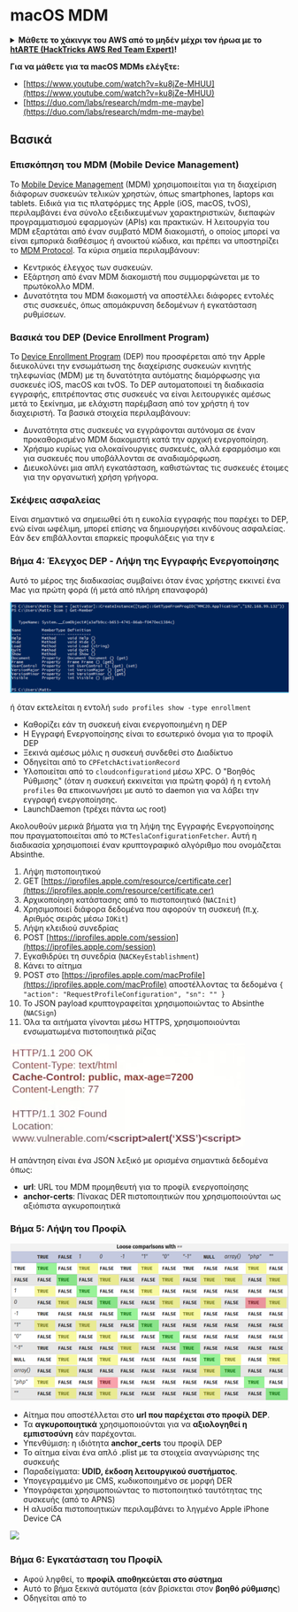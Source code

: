 # macOS MDM

<details>

<summary><strong>Μάθετε το χάκινγκ του AWS από το μηδέν μέχρι τον ήρωα με το</strong> <a href="https://training.hacktricks.xyz/courses/arte"><strong>htARTE (HackTricks AWS Red Team Expert)</strong></a><strong>!</strong></summary>

Άλλοι τρόποι για να υποστηρίξετε το HackTricks:

* Αν θέλετε να δείτε την **εταιρεία σας να διαφημίζεται στο HackTricks** ή να **κατεβάσετε το HackTricks σε μορφή PDF** ελέγξτε τα [**ΣΧΕΔΙΑ ΣΥΝΔΡΟΜΗΣ**](https://github.com/sponsors/carlospolop)!
* Αποκτήστε το [**επίσημο PEASS & HackTricks swag**](https://peass.creator-spring.com)
* Ανακαλύψτε [**The PEASS Family**](https://opensea.io/collection/the-peass-family), τη συλλογή μας από αποκλειστικά [**NFTs**](https://opensea.io/collection/the-peass-family)
* **Εγγραφείτε στη** 💬 [**ομάδα Discord**](https://discord.gg/hRep4RUj7f) ή στη [**ομάδα telegram**](https://t.me/peass) ή **ακολουθήστε** μας στο **Twitter** 🐦 [**@carlospolopm**](https://twitter.com/hacktricks\_live)**.**
* **Μοιραστείτε τα χάκινγκ κόλπα σας υποβάλλοντας PRs στα** [**HackTricks**](https://github.com/carlospolop/hacktricks) και [**HackTricks Cloud**](https://github.com/carlospolop/hacktricks-cloud) αποθετήρια του github.

</details>

**Για να μάθετε για τα macOS MDMs ελέγξτε:**

* [https://www.youtube.com/watch?v=ku8jZe-MHUU](https://www.youtube.com/watch?v=ku8jZe-MHUU)
* [https://duo.com/labs/research/mdm-me-maybe](https://duo.com/labs/research/mdm-me-maybe)

## Βασικά

### **Επισκόπηση του MDM (Mobile Device Management)**

Το [Mobile Device Management](https://en.wikipedia.org/wiki/Mobile\_device\_management) (MDM) χρησιμοποιείται για τη διαχείριση διάφορων συσκευών τελικών χρηστών, όπως smartphones, laptops και tablets. Ειδικά για τις πλατφόρμες της Apple (iOS, macOS, tvOS), περιλαμβάνει ένα σύνολο εξειδικευμένων χαρακτηριστικών, διεπαφών προγραμματισμού εφαρμογών (APIs) και πρακτικών. Η λειτουργία του MDM εξαρτάται από έναν συμβατό MDM διακομιστή, ο οποίος μπορεί να είναι εμπορικά διαθέσιμος ή ανοικτού κώδικα, και πρέπει να υποστηρίζει το [MDM Protocol](https://developer.apple.com/enterprise/documentation/MDM-Protocol-Reference.pdf). Τα κύρια σημεία περιλαμβάνουν:

* Κεντρικός έλεγχος των συσκευών.
* Εξάρτηση από έναν MDM διακομιστή που συμμορφώνεται με το πρωτόκολλο MDM.
* Δυνατότητα του MDM διακομιστή να αποστέλλει διάφορες εντολές στις συσκευές, όπως απομάκρυνση δεδομένων ή εγκατάσταση ρυθμίσεων.

### **Βασικά του DEP (Device Enrollment Program)**

Το [Device Enrollment Program](https://www.apple.com/business/site/docs/DEP\_Guide.pdf) (DEP) που προσφέρεται από την Apple διευκολύνει την ενσωμάτωση της διαχείρισης συσκευών κινητής τηλεφωνίας (MDM) με τη δυνατότητα αυτόματης διαμόρφωσης για συσκευές iOS, macOS και tvOS. Το DEP αυτοματοποιεί τη διαδικασία εγγραφής, επιτρέποντας στις συσκευές να είναι λειτουργικές αμέσως μετά το ξεκίνημα, με ελάχιστη παρέμβαση από τον χρήστη ή τον διαχειριστή. Τα βασικά στοιχεία περιλαμβάνουν:

* Δυνατότητα στις συσκευές να εγγράφονται αυτόνομα σε έναν προκαθορισμένο MDM διακομιστή κατά την αρχική ενεργοποίηση.
* Χρήσιμο κυρίως για ολοκαίνουργιες συσκευές, αλλά εφαρμόσιμο και για συσκευές που υποβάλλονται σε αναδιαμόρφωση.
* Διευκολύνει μια απλή εγκατάσταση, καθιστώντας τις συσκευές έτοιμες για την οργανωτική χρήση γρήγορα.

### **Σκέψεις ασφαλείας**

Είναι σημαντικό να σημειωθεί ότι η ευκολία εγγραφής που παρέχει το DEP, ενώ είναι ωφέλιμη, μπορεί επίσης να δημιουργήσει κινδύνους ασφαλείας. Εάν δεν επιβάλλονται επαρκείς προφυλάξεις για την ε

### Βήμα 4: Έλεγχος DEP - Λήψη της Εγγραφής Ενεργοποίησης

Αυτό το μέρος της διαδικασίας συμβαίνει όταν ένας χρήστης εκκινεί ένα Mac για πρώτη φορά (ή μετά από πλήρη επαναφορά)

![](<../../../.gitbook/assets/image (568).png>)

ή όταν εκτελείται η εντολή `sudo profiles show -type enrollment`

* Καθορίζει εάν τη συσκευή είναι ενεργοποιημένη η DEP
* Η Εγγραφή Ενεργοποίησης είναι το εσωτερικό όνομα για το προφίλ DEP
* Ξεκινά αμέσως μόλις η συσκευή συνδεθεί στο Διαδίκτυο
* Οδηγείται από το `CPFetchActivationRecord`
* Υλοποιείται από το `cloudconfigurationd` μέσω XPC. Ο "Βοηθός Ρύθμισης" (όταν η συσκευή εκκινείται για πρώτη φορά) ή η εντολή `profiles` θα επικοινωνήσει με αυτό το daemon για να λάβει την εγγραφή ενεργοποίησης.
* LaunchDaemon (τρέχει πάντα ως root)

Ακολουθούν μερικά βήματα για τη λήψη της Εγγραφής Ενεργοποίησης που πραγματοποιείται από το `MCTeslaConfigurationFetcher`. Αυτή η διαδικασία χρησιμοποιεί έναν κρυπτογραφικό αλγόριθμο που ονομάζεται Absinthe.

1. Λήψη πιστοποιητικού
2. GET [https://iprofiles.apple.com/resource/certificate.cer](https://iprofiles.apple.com/resource/certificate.cer)
3. Αρχικοποίηση κατάστασης από το πιστοποιητικό (`NACInit`)
4. Χρησιμοποιεί διάφορα δεδομένα που αφορούν τη συσκευή (π.χ. Αριθμός σειράς μέσω `IOKit`)
5. Λήψη κλειδιού συνεδρίας
6. POST [https://iprofiles.apple.com/session](https://iprofiles.apple.com/session)
7. Εγκαθιδρύει τη συνεδρία (`NACKeyEstablishment`)
8. Κάνει το αίτημα
9. POST στο [https://iprofiles.apple.com/macProfile](https://iprofiles.apple.com/macProfile) αποστέλλοντας τα δεδομένα `{ "action": "RequestProfileConfiguration", "sn": "" }`
10. Το JSON payload κρυπτογραφείται χρησιμοποιώντας το Absinthe (`NACSign`)
11. Όλα τα αιτήματα γίνονται μέσω HTTPS, χρησιμοποιούνται ενσωματωμένα πιστοποιητικά ρίζας

![](<../../../.gitbook/assets/image (566).png>)

Η απάντηση είναι ένα JSON λεξικό με ορισμένα σημαντικά δεδομένα όπως:

* **url**: URL του MDM προμηθευτή για το προφίλ ενεργοποίησης
* **anchor-certs**: Πίνακας DER πιστοποιητικών που χρησιμοποιούνται ως αξιόπιστα αγκυροποιητικά

### **Βήμα 5: Λήψη του Προφίλ**

![](<../../../.gitbook/assets/image (567).png>)

* Αίτημα που αποστέλλεται στο **url που παρέχεται στο προφίλ DEP**.
* Τα **αγκυροποιητικά** χρησιμοποιούνται για να **αξιολογηθεί η εμπιστοσύνη** εάν παρέχονται.
* Υπενθύμιση: η ιδιότητα **anchor\_certs** του προφίλ DEP
* Το αίτημα είναι ένα απλό .plist με τα στοιχεία αναγνώρισης της συσκευής
* Παραδείγματα: **UDID, έκδοση λειτουργικού συστήματος**.
* Υπογεγραμμένο με CMS, κωδικοποιημένο σε μορφή DER
* Υπογράφεται χρησιμοποιώντας το πιστοποιητικό ταυτότητας της συσκευής (από το APNS)
* Η αλυσίδα πιστοποιητικών περιλαμβάνει το ληγμένο Apple iPhone Device CA

![](https://github.com/carlospolop/hacktricks/blob/gr/.gitbook/assets/image%20\(567\)%20\(1\)%20\(2\)%20\(2\)%20\(2\)%20\(2\)%20\(2\)%20\(2\)%20\(2\)%20\(1\)%20\(1\)%20\(1\)%20\(1\)%20\(1\)%20\(1\)%20\(1\)%20\(1\)%20\(1\)%20\(1\)%20\(1\)%20\(1\)%20\(1\)%20\(1\)%20\(1\)%20\(1\)%20\(1\)%20\(1\)%20\(1\)%20\(1\)%20\(1\)%20\(1\)%20\(1\)%20\(1\)%20\(1\)%20\(1\)%20\(1\)%20\(1\)%20\(1\)%20\(1\)%20\(1\)%20\(1\)%20\(1\)%20\(1\)%20\(1\)%20\(1\)%20\(1\)%20\(1\)%20\(1\)%20\(1\)%20\(1\)%20\(1\)%20\(1\)%20\(1\)%20\(1\)%20\(1\)%20\(7\).png)

### Βήμα 6: Εγκατάσταση του Προφίλ

* Αφού ληφθεί, το **προφίλ αποθηκεύεται στο σύστημα**
* Αυτό το βήμα ξεκινά αυτόματα (εάν βρίσκεται στον **βοηθό ρύθμισης**)
* Οδηγείται από το
